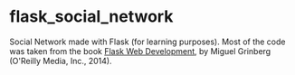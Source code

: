 # flask_social_network

Social Network made with Flask (for learning purposes). Most of the code was taken from the book [Flask Web Development](http://shop.oreilly.com/product/0636920031116.do), by Miguel Grinberg (O'Reilly Media, Inc., 2014). 
 
